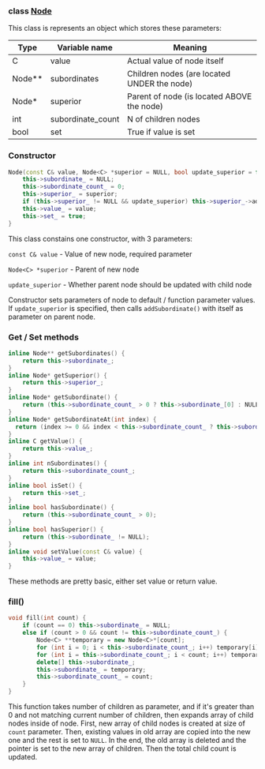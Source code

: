 ### class [Node](https://github.com/HafisCZ/VSB-PRG1/blob/master/algorithms2/Node.h)
This class is represents an object which stores these parameters:

| Type | Variable name | Meaning |
| --- | --- | --- |
| C | value | Actual value of node itself |
| Node<C>** | subordinates | Children nodes (are located UNDER the node) |
| Node<C>* | superior | Parent of node (is located ABOVE the node) |
| int | subordinate_count | N of children nodes |
| bool | set | True if value is set |

### Constructor
```cpp
Node(const C& value, Node<C> *superior = NULL, bool update_superior = false) {
	this->subordinate_ = NULL;
	this->subordinate_count_ = 0;
	this->superior_ = superior;
	if (this->superior_ != NULL && update_superior) this->superior_->addSubordinate(this);
	this->value_ = value;
	this->set_ = true;
}
```
This class constains one constructor, with 3 parameters:

```const C& value``` - Value of new node, required parameter

```Node<C> *superior``` - Parent of new node

```update_superior``` - Whether parent node should be updated with child node

Constructor sets parameters of node to default / function parameter values. If ```update_superior``` is specified, then calls ```addSubordinate()``` with itself as parameter on parent node.

### Get / Set methods
```cpp
inline Node** getSubordinates() {
	return this->subordinate_;
}
inline Node* getSuperior() {
	return this->superior_;
}
inline Node* getSubordinate() {
	return (this->subordinate_count_ > 0 ? this->subordinate_[0] : NULL);
}
inline Node* getSubordinateAt(int index) {
  return (index >= 0 && index < this->subordinate_count_ ? this->subordinate_[index] : NULL);
}
inline C getValue() {
	return this->value_;
}
inline int nSubordinates() {
	return this->subordinate_count_;
}
inline bool isSet() {
	return this->set_;
}
inline bool hasSubordinate() {
	return (this->subordinate_count_ > 0);
}
inline bool hasSuperior() {
	return (this->subordinate_ != NULL);
}
inline void setValue(const C& value) {
	this->value_ = value;
}
```
These methods are pretty basic, either set value or return value.

### fill()
```cpp
void fill(int count) {
	if (count == 0) this->subordinate_ = NULL;
	else if (count > 0 && count != this->subordinate_count_) {
		Node<C> **temporary = new Node<C>*[count];
		for (int i = 0; i < this->subordinate_count_; i++) temporary[i] = this->subordinate_[i];
		for (int i = this->subordinate_count_; i < count; i++) temporary[i] = NULL;
		delete[] this->subordinate_;
		this->subordinate_ = temporary;
		this->subordinate_count_ = count;
	}
}
```
This function takes number of children as parameter, and if it's greater than 0 and not matching current number of children, then expands array of child nodes inside of node.
First, new array of child nodes is created at size of ```count``` parameter. Then, existing values in old array are copied into the new one and the rest is set to ```NULL```. In the end, the old array is deleted and the pointer is set to the new array of children. Then the total child count is updated.
